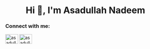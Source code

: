 <h1 align="center">Hi 👋, I'm Asadullah Nadeem</h1>
<h3 align="left">Connect with me:</h3>
<p align="left">
<a href="https://linkedin.com/in/asadullah-nadeem" target="blank"><img align="center" src="https://raw.githubusercontent.com/rahuldkjain/github-profile-readme-generator/master/src/images/icons/Social/linked-in-alt.svg" alt="asadullah-nadeem" height="30" width="40" /></a>
<a href="https://instagram.com/asadullahnadeem_" target="blank"><img align="center" src="https://raw.githubusercontent.com/rahuldkjain/github-profile-readme-generator/master/src/images/icons/Social/instagram.svg" alt="asadullahnadeem_" height="30" width="40" /></a>
</p>
